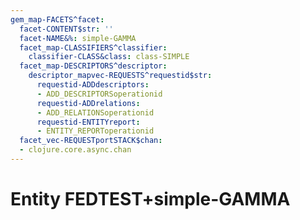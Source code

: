 ```yaml
---
gem_map-FACETS^facet:
  facet-CONTENT$str: ''
  facet-NAME&%: simple-GAMMA
  facet_map-CLASSIFIERS^classifier:
    classifier-CLASS&class: class-SIMPLE
  facet_map-DESCRIPTORS^descriptor:
    descriptor_mapvec-REQUESTS^requestid$str:
      requestid-ADDdescriptors:
      - ADD_DESCRIPTORSoperationid
      requestid-ADDrelations:
      - ADD_RELATIONSoperationid
      requestid-ENTITYreport:
      - ENTITY_REPORToperationid
  facet_vec-REQUESTportSTACK$chan:
  - clojure.core.async.chan
---
```

# Entity FEDTEST+simple-GAMMA

